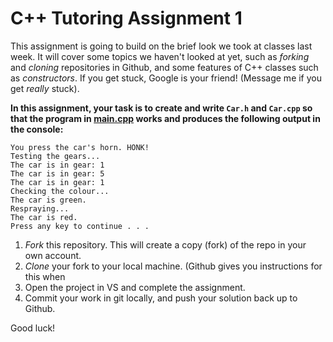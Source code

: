 # C++ Tutoring Assignment 1

This assignment is going to build on the brief look we took at classes last
week. It will cover some topics we haven't looked at yet,
such as _forking_ and _cloning_ repositories in Github, and some features of
C++ classes such as _constructors_.
If you get stuck, Google is your friend! (Message me if you get _really_
stuck).

**In this assignment, your task is to create and write `Car.h` and `Car.cpp`
so that the program in [main.cpp](https://github.com/kvsm/TutoringHW1/blob/master/TutoringHW1/main.cpp)
works and produces the following output in the console:**

```
You press the car's horn. HONK!
Testing the gears...
The car is in gear: 1
The car is in gear: 5
The car is in gear: 1
Checking the colour...
The car is green.
Respraying...
The car is red.
Press any key to continue . . .
```

1. _Fork_ this repository. This will create a copy (fork) of the repo in your own
account.
2. _Clone_ your fork to your local machine. (Github gives you instructions for this when 
3. Open the project in VS and complete the assignment.
4. Commit your work in git locally, and push your solution back up to
Github.

Good luck!
